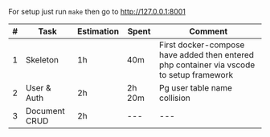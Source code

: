 For setup just run `make` then go to http://127.0.0.1:8001

| # | Task | Estimation | Spent | Comment |
| --- | --- | --- | --- | --- |
| 1 | Skeleton | 1h | 40m | First docker-compose have added then entered php container via vscode to setup framework |
| 2 | User & Auth | 2h | 2h 20m | Pg user table name collision |
| 3 | Document CRUD | 2h | --- | --- |
